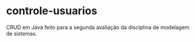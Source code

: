# controle-usuarios
CRUD em Java feito para a segunda avaliação da disciplina de modelagem de sistemas. 
